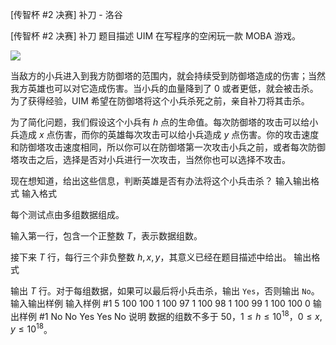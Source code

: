 



[传智杯 #2 决赛] 补刀 - 洛谷














[传智杯 #2 决赛] 补刀
题目描述
UIM 在写程序的空闲玩一款 MOBA 游戏。

![](https://cdn.luogu.com.cn/upload/image_hosting/j6t4jmrd.png)

当敌方的小兵进入到我方防御塔的范围内，就会持续受到防御塔造成的伤害；当然我方英雄也可以对它造成伤害。当小兵的血量降到了 0 或者更低，就会被击杀。为了获得经验，UIM 希望在防御塔将这个小兵杀死之前，亲自补刀将其击杀。

为了简化问题，我们假设这个小兵有 $h$ 点的生命值。每次防御塔的攻击可以给小兵造成 $x$ 点伤害，而你的英雄每次攻击可以给小兵造成 $y$ 点伤害。你的攻击速度和防御塔攻击速度相同，所以你可以在防御塔第一次攻击小兵之前，或者每次防御塔攻击之后，选择是否对小兵进行一次攻击，当然你也可以选择不攻击。

现在想知道，给出这些信息，判断英雄是否有办法将这个小兵击杀？
输入输出格式
输入格式

每个测试点由多组数据组成。

输入第一行，包含一个正整数 $T$，表示数据组数。

接下来 $T$ 行，每行三个非负整数 $h,x,y$，其意义已经在题目描述中给出。
输出格式

输出 $T$ 行。对于每组数据，如果可以最后将小兵击杀，输出 `Yes`，否则输出 `No`。
输入输出样例
输入样例 #1
5
100 100 1
100 97 1
100 98 1
100 99 1
100 100 0
输出样例 #1
No
No
Yes
Yes
No
说明
数据的组数不多于 50，$1\le h \le 10^{18}$，$0\le x,y \le 10^{18}$。






